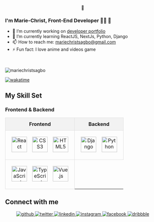 <div align="center">
👋
</div>  

### <div>I'm Marie-Christ, Front-End Developer 👨‍💻 🚀</div>  

- 🔭 I’m currently working on [developer portfolio](https://figma-to-code-week4-mariechrist.vercel.app/)  
- 🌱 I’m currently learning ReactJS, NextJs, Python, Django
- 📫 How to reach me: mariechristsagbo@gmail.com
- ⚡ Fun fact: I love anime and videos game

<br/>  

<p align="left"> <img src="https://komarev.com/ghpvc/?username=mariechristsagbo&label=Profile%20views&color=0e75b6&style=flat" alt="mariechristsagbo" /> </p>

[![wakatime](https://wakatime.com/badge/user/018e0844-2ba7-4ee1-8dd9-fe5baf2c8de1.svg)](https://wakatime.com/@018e0844-2ba7-4ee1-8dd9-fe5baf2c8de1)
  
## My Skill Set  

### Frontend & Backend

<table style="width:80%; border-collapse: collapse;">
  <tr>
    <th align="center" style="border: 1px solid #ddd; padding: 10px; background-color: #f2f2f2;">Frontend</th>
    <th align="center" style="border: 1px solid #ddd; padding: 10px; background-color: #f2f2f2;">Backend</th>
  </tr>
  <tr>
    <td align="center" style="border: 1px solid #ddd; padding: 20px;">
      <a href="https://reactjs.org/" target="_blank"><img src="https://profilinator.rishav.dev/skills-assets/react-original-wordmark.svg" alt="React" height="50" /></a>&nbsp;&nbsp;&nbsp;
      <a href="https://www.w3schools.com/css/" target="_blank"><img src="https://profilinator.rishav.dev/skills-assets/css3-original-wordmark.svg" alt="CSS3" height="50" /></a>&nbsp;&nbsp;&nbsp;
      <a href="https://en.wikipedia.org/wiki/HTML5" target="_blank"><img src="https://profilinator.rishav.dev/skills-assets/html5-original-wordmark.svg" alt="HTML5" height="50" /></a>
    </td>
    <td align="center" style="border: 1px solid #ddd; padding: 20px;">
      <a href="https://www.djangoproject.com/" target="_blank"><img src="https://profilinator.rishav.dev/skills-assets/django-original.svg" alt="Django" height="50" /></a>&nbsp;&nbsp;&nbsp;
      <a href="https://www.python.org/" target="_blank"><img src="https://profilinator.rishav.dev/skills-assets/python-original.svg" alt="Python" height="50" /></a>
    </td>
  </tr>
  <tr>
    <td align="center" style="border: 1px solid #ddd; padding: 20px;">
      <a href="https://www.javascript.com/" target="_blank"><img src="https://profilinator.rishav.dev/skills-assets/javascript-original.svg" alt="JavaScript" height="50" /></a>&nbsp;&nbsp;&nbsp;
      <a href="https://www.typescriptlang.org/" target="_blank"><img src="https://profilinator.rishav.dev/skills-assets/typescript-original.svg" alt="TypeScript" height="50" /></a>&nbsp;&nbsp;&nbsp;
      <a href="https://vuejs.org/" target="_blank"><img src="https://profilinator.rishav.dev/skills-assets/vuejs-original-wordmark.svg" alt="Vue.js" height="50" /></a>
    </td>
  </tr>
</table>

## Connect with me  
<div align="center">
<a href="https://github.com/mariechristsagbo" target="_blank">
<img src="https://img.shields.io/badge/github-%2324292e.svg?&style=for-the-badge&logo=github&logoColor=white" alt="github" style="margin-bottom: 5px;" />
</a>
<a href="https://twitter.com/sagbo_christ" target="_blank">
<img src="https://img.shields.io/badge/twitter-%2300acee.svg?&style=for-the-badge&logo=twitter&logoColor=white" alt="twitter" style="margin-bottom: 5px;" />
</a>
<a href="https://linkedin.com/in/marie-christ-sagbo" target="_blank">
<img src="https://img.shields.io/badge/linkedin-%231E77B5.svg?&style=for-the-badge&logo=linkedin&logoColor=white" alt="linkedin" style="margin-bottom: 5px;" />
</a>
<a href="https://instagram.com/marie.christ_sagbo" target="_blank">
<img src="https://img.shields.io/badge/instagram-%23000000.svg?&style=for-the-badge&logo=instagram&logoColor=white" alt="instagram" style="margin-bottom: 5px;" />
</a>
<a href="https://www.facebook.com/mariechristsagbo" target="_blank">
<img src="https://img.shields.io/badge/facebook-%232E87FB.svg?&style=for-the-badge&logo=facebook&logoColor=white" alt="facebook" style="margin-bottom: 5px;" />
</a>
<a href="https://dribbble.com/Marie-Christ" target="_blank">
<img src="https://img.shields.io/badge/dribbble-%23E45285.svg?&style=for-the-badge&logo=dribbble&logoColor=white" alt="dribbble" style="margin-bottom: 5px;" />
</a>  
</div>  

<br/>  
